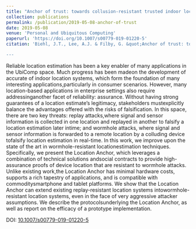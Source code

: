 ```yaml
---
title: "Anchor of trust: towards collusion-resistant trusted indoor location for enterprise and industrial use"
collection: publications
permalink: /publication/2019-05-08-anchor-of-trust
date: 2019-05-08
venue: 'Personal and Ubiquitous Computing'
paperurl: 'https://doi.org/10.1007/s00779-019-01220-5'
citation: 'Biehl, J.T., Lee, A.J. & Filby, G. &quot;Anchor of trust: towards collusion-resistant trusted indoor location for enterprise and industrial use&quot;. <i>Pers Ubiquit Comput</i> (2019).

---
```

Reliable location estimation has been a key enabler of many applications in the UbiComp space. Much progress has been madeon the development of accurate of indoor location systems, which form the foundation of many interesting applications,particularly in consumer scenarios. However, many location-based applications in enterprise settings also require addressinganother facet of reliability: assurance. Without having strong guarantees of a location estimate’s legitimacy, stakeholders mustexplicitly balance the advantages offered with the risks of falsification. In this space, there are two key threats: replay attacks,where signal and sensor information is collected in one location and replayed in another to falsify a location estimation later intime; and wormhole attacks, where signal and sensor information is forwarded to a remote location by a colluding device tofalsify location estimation in real-time. In this work, we improve upon the state of the art in wormhole-resistant locationestimation techniques. Specifically, we present the Location Anchor, which leverages a combination of technical solutions andsocial contracts to provide high-assurance proofs of device location that are resistant to wormhole attacks. Unlike existing work,the Location Anchor has minimal hardware costs, supports a rich tapestry of applications, and is compatible with commoditysmartphone and tablet platforms. We show that the Location Anchor can extend existing replay-resistant location systems intowormhole-resistant location systems, even in the face of very aggressive attacker assumptions. We describe the protocolsunderlying the Location Anchor, as well as report on the efficacy of a prototype implementation.

DOI: [10.1007/s00779-019-01220-5](https://doi.org/10.1007/s00779-019-01220-5)
